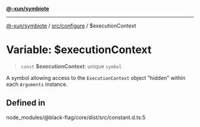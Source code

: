 [**@-xun/symbiote**](../../../README.md)

***

[@-xun/symbiote](../../../README.md) / [src/configure](../README.md) / $executionContext

# Variable: $executionContext

> `const` **$executionContext**: unique `symbol`

A symbol allowing access to the `ExecutionContext` object "hidden" within
each `Arguments` instance.

## Defined in

node\_modules/@black-flag/core/dist/src/constant.d.ts:5
